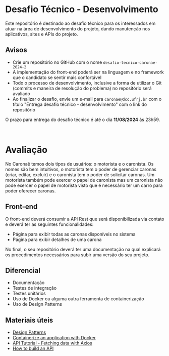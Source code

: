 # Desafio Técnico - Desenvolvimento

Este repositório é destinado ao desafio técnico para os interessados em atuar na área de desenvolvimento do projeto, dando manutenção nos aplicativos, sites e APIs do projeto.

## Avisos
- Crie um repositório no GitHub com o nome `desafio-tecnico-caronae-2024-2`
- A implementação do front-end poderá ser na linguagem e no framework que o candidato se sentir mais confortável
- Todo o processo de desenvolvimento, inclusive a forma de utilizar o Git (commits e maneira de resolução do problema) no repositório será avaliado
- Ao finalizar o desafio, envie um e-mail para `caronae@dcc.ufrj.br` com o título "Entrega desafio técnico - desenvolvimento" com o link do repositório

O prazo para entrega do desafio técnico é até o dia <b>11/08/2024</b> às 23h59.

<br/>

# Avaliação

No Caronaê temos dois tipos de usuários: o motorista e o caronista. Os nomes são bem intuitivos, o motorista tem o poder de gerenciar caronas (criar, editar, excluir) e o caronista tem o poder de solicitar caronas. Um motorista também pode exercer o papel de caronista mas um caronista não pode exercer o papel de motorista visto que é necessário ter um carro para poder oferecer caronas.

## Front-end

O front-end deverá consumir a API Rest que será disponibilizada via contato e deverá ter as seguintes funcionalidades:

- Página para exibir todas as caronas disponíveis no sistema
- Página para exibir detalhes de uma carona


No final, o seu repositório deverá ter uma documentação na qual explicará os procedimentos necessários para subir uma versão do seu projeto.


## Diferencial

- Documentação
- Testes de integração
- Testes unitários
- Uso de Docker ou alguma outra ferramenta de containerização
- Uso de Design Patterns

## Materiais úteis

- [Design Patterns](https://refactoring.guru/design-patterns)
- [Containerize an application with Docker](https://docs.docker.com/get-started/02_our_app)
- [API Tutorial - Fetching data with Axios](https://www.youtube.com/watch?v=bMRrSqWFKqM)
- [How to build an API](https://www.mindk.com/blog/how-to-build-an-api/)
